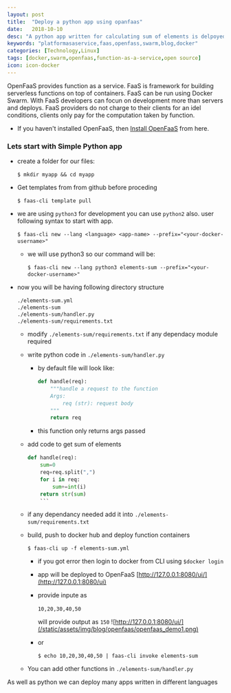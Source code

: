 ```yaml
---
layout: post
title:  "Deploy a python app using opanfaas"
date:   2018-10-10
desc: "A python app written for calculating sum of elements is delpoyed using OpenFaas"
keywords: "platformasaservice,faas,openfass,swarm,blog,docker"
categories: [Technology,Linux]
tags: [docker,swarm,openfaas,function-as-a-service,open source]
icon: icon-docker
---
```

OpenFaaS provides function as a service. FaaS is framework for building serverless functions on top of containers. FaaS can be run using Docker Swarm.
With FaaS developers can focun on development more than servers and deploys. FaaS providers do not charge to their clients for an idel conditions, clients only pay for the computation taken by function.

-   If you haven't installed OpenFaaS, then [Install OpenFaaS](https://github.com/openfaas/workshop/blob/master/lab1.md) from here.

### Lets start with Simple Python app
-   create a folder for our files:

        $ mkdir myapp && cd myapp

-   Get templates from from github before proceding

        $ faas-cli template pull
    
-   we are using ```python3``` for development you can use ```python2``` also. user following syntax to start with app.

        $ faas-cli new --lang <language> <app-name> --prefix="<your-docker-username>"

    -   we will use python3 so our command will be:

            $ faas-cli new --lang python3 elements-sum --prefix="<your-docker-username>"

-   now you will be having following directory structure

        ./elements-sum.yml
        ./elements-sum
        ./elements-sum/handler.py
        ./elements-sum/requirements.txt

    -   modify ```./elements-sum/requirements.txt``` if any dependacy module required
    -   write python code in ```./elements-sum/handler.py``` 
        
        -   by default file will look like:

            ```python
            def handle(req):
                """handle a request to the function
                Args:
                    req (str): request body
                """
                return req
            ```
        -   this function only returns args passed

    -   add code to get sum of elements
        ```python
        def handle(req):
            sum=0
            req=req.split(",")
            for i in req:
                sum+=int(i)
            return str(sum)
            ```      
    -   if any dependancy needed add it into ```./elements-sum/requirements.txt```

    -   build, push to docker hub and deploy function containers

            $ faas-cli up -f elements-sum.yml

        -   if you got error then login to docker from CLI using ```$docker login```
        -   app will be deployed to OpenFaaS [http://127.0.0.1:8080/ui/](http://127.0.0.1:8080/ui)
        -   provide inpute as 
            
            ```10,20,30,40,50```
        
            will provide output as ```150```
        ![http://127.0.0.1:8080/ui/](/static/assets/img/blog/openfaas/openfaas_demo1.png)

        -   or 

                $ echo 10,20,30,40,50 | faas-cli invoke elements-sum

    -   You can add other functions in ```./elements-sum/handler.py```


As well as python we can deploy many apps written in different languages